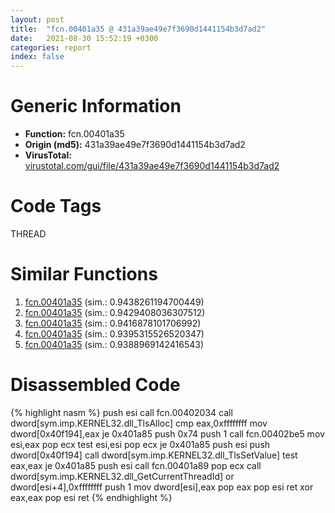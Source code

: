 ```yaml
---
layout: post
title:  "fcn.00401a35 @ 431a39ae49e7f3690d1441154b3d7ad2"
date:   2021-08-30 15:52:19 +0300
categories: report
index: false
---
```


# Generic Information
- **Function:** fcn.00401a35
- **Origin (md5):** 431a39ae49e7f3690d1441154b3d7ad2
- **VirusTotal:** [virustotal.com/gui/file/431a39ae49e7f3690d1441154b3d7ad2][virustotal_ref]

# Code Tags
<span class="tag" id="THREAD">THREAD</span>


# Similar Functions

1. [fcn.00401a35][similar_1_ref] (sim.: 0.9438261194700449)
2. [fcn.00401a35][similar_2_ref] (sim.: 0.9429408036307512)
3. [fcn.00401a35][similar_3_ref] (sim.: 0.9416878101706992)
4. [fcn.00401a35][similar_4_ref] (sim.: 0.9395315526520347)
5. [fcn.00401a35][similar_5_ref] (sim.: 0.9388969142416543)


# Disassembled Code

{% highlight nasm %}
push esi
call fcn.00402034
call dword[sym.imp.KERNEL32.dll_TlsAlloc]
cmp eax,0xffffffff
mov dword[0x40f194],eax
je 0x401a85
push 0x74
push 1
call fcn.00402be5
mov esi,eax
pop ecx
test esi,esi
pop ecx
je 0x401a85
push esi
push dword[0x40f194]
call dword[sym.imp.KERNEL32.dll_TlsSetValue]
test eax,eax
je 0x401a85
push esi
call fcn.00401a89
pop ecx
call dword[sym.imp.KERNEL32.dll_GetCurrentThreadId]
or dword[esi+4],0xffffffff
push 1
mov dword[esi],eax
pop eax
pop esi
ret 
xor eax,eax
pop esi
ret 
{% endhighlight %}


[similar_1_ref]: /report/fcn.00401a35@c8832014b4500a21301c7da70c07fabf
[similar_2_ref]: /report/fcn.00401a35@eac1782291736df208e1220cf8c38a7c
[similar_3_ref]: /report/fcn.00401a35@48bb9a03c360009e9463dfd5be4e0ca0
[similar_4_ref]: /report/fcn.00401a35@ea9c1e2eeb951a8e6185c6674c228f98
[similar_5_ref]: /report/fcn.00401a35@8a08237568bc7b1a4e9813b2af535d73
[virustotal_ref]: https://www.virustotal.com/gui/file/431a39ae49e7f3690d1441154b3d7ad2